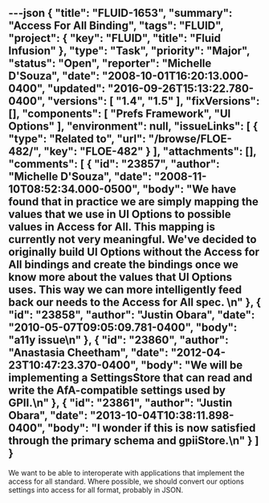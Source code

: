 ---json
{
  "title": "FLUID-1653",
  "summary": "Access For All Binding",
  "tags": "FLUID",
  "project": {
    "key": "FLUID",
    "title": "Fluid Infusion"
  },
  "type": "Task",
  "priority": "Major",
  "status": "Open",
  "reporter": "Michelle D'Souza",
  "date": "2008-10-01T16:20:13.000-0400",
  "updated": "2016-09-26T15:13:22.780-0400",
  "versions": [
    "1.4",
    "1.5"
  ],
  "fixVersions": [],
  "components": [
    "Prefs Framework",
    "UI Options"
  ],
  "environment": null,
  "issueLinks": [
    {
      "type": "Related to",
      "url": "/browse/FLOE-482/",
      "key": "FLOE-482"
    }
  ],
  "attachments": [],
  "comments": [
    {
      "id": "23857",
      "author": "Michelle D'Souza",
      "date": "2008-11-10T08:52:34.000-0500",
      "body": "We have found that in practice we are simply mapping the values that we use in UI Options to possible values in Access for All. This mapping is currently not very meaningful. We've decided to originally build UI Options without the Access for All bindings and create the bindings once we know more about the values that UI Options uses. This way we can more intelligently feed back our needs to the Access for All spec.&#x20;\n"
    },
    {
      "id": "23858",
      "author": "Justin Obara",
      "date": "2010-05-07T09:05:09.781-0400",
      "body": "a11y issue\n"
    },
    {
      "id": "23860",
      "author": "Anastasia Cheetham",
      "date": "2012-04-23T10:47:23.370-0400",
      "body": "We will be implementing a SettingsStore that can read and write the AfA-compatible settings used by GPII.\n"
    },
    {
      "id": "23861",
      "author": "Justin Obara",
      "date": "2013-10-04T10:38:11.898-0400",
      "body": "I wonder if this is now satisfied through the primary schema and gpiiStore.\n"
    }
  ]
}
---
We want to be able to interoperate with applications that implement the access for all standard. Where possible, we should convert our options settings into access for all format, probably in JSON.&#x20;

        
